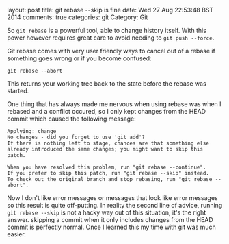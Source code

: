 layout: post
title: git rebase --skip is fine
date: Wed 27 Aug 22:53:48 BST 2014
comments: true
categories: git
Category: Git

So `git rebase` is a powerful tool, able to change history itself. With this power however requires great care to avoid needing to `git push --force`.

Git rebase comes with very user friendly ways to cancel out of a rebase if something goes wrong or if you become confused:

    git rebase --abort

This returns your working tree back to the state before the rebase was started.

One thing that has always made me nervous when using rebase was when I rebased and a conflict occured, so I only kept changes from the HEAD commit which caused the following message:

    Applying: change
    No changes - did you forget to use 'git add'?
    If there is nothing left to stage, chances are that something else
    already introduced the same changes; you might want to skip this patch.
    
    When you have resolved this problem, run "git rebase --continue".
    If you prefer to skip this patch, run "git rebase --skip" instead.
    To check out the original branch and stop rebasing, run "git rebase --abort".

Now I don't like error messages or messages that look like error messages so this result is quite off-putting. In reality the second line of advice, running `git rebase --skip` is not a hacky way out of this situation, it's the right answer. skipping a commit when it only includes changes from the HEAD commit is perfectly normal. Once I learned this my time with git was much easier.

